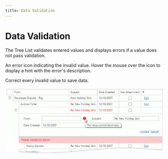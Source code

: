 ```yaml
---
title: Data Validation
---
```

# Data Validation
The Tree List validates entered values and displays errors if a value does not pass validation.

An error icon indicating the invalid value. Hover the mouse over the icon to display a hint with the error's description.

Correct every invalid value to save data. 


![tree-list-data-validation](../../images/tree-list-data-validation.png)